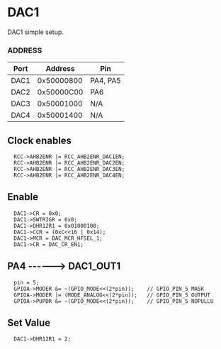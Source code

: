# DAC1
DAC1 simple setup.
### ADDRESS
| Port | Address | Pin |
| --- | ----------- | --- |
| DAC1 | 0x50000800 | PA4, PA5 |
| DAC2 | 0x50000C00 | PA6 |
| DAC3 | 0x50001000 | N/A |
| DAC4 | 0x50001400 | N/A |

## Clock enables
```
  RCC->AHB2ENR |= RCC_AHB2ENR_DAC1EN;
  RCC->AHB2ENR |= RCC_AHB2ENR_DAC2EN;
  RCC->AHB2ENR |= RCC_AHB2ENR_DAC3EN;
  RCC->AHB2ENR |= RCC_AHB2ENR_DAC4EN;
```
## Enable
```
  DAC1->CR = 0x0;
  DAC1->SWTRIGR = 0x0;
  DAC1->DHR12R1 = 0x01000100;
  DAC1->CCR = (0xC<<16 | 0x14);
  DAC1->MCR = DAC_MCR_HFSEL_1;
  DAC1->CR = DAC_CR_EN1;
```
## PA4     ------> DAC1_OUT1
```
  pin = 5;
  GPIOA->MODER &= ~(GPIO_MODE<<(2*pin));    // GPIO_PIN_5 MASK
  GPIOA->MODER |= (MODE_ANALOG<<(2*pin));   // GPIO_PIN_5 OUTPUT
  GPIOA->PUPDR &= ~(GPIO_MODE<<(2*pin));    // GPIO_PIN_5 NOPULLU
```
## Set Value
```
  DAC1->DHR12R1 = 2;
```